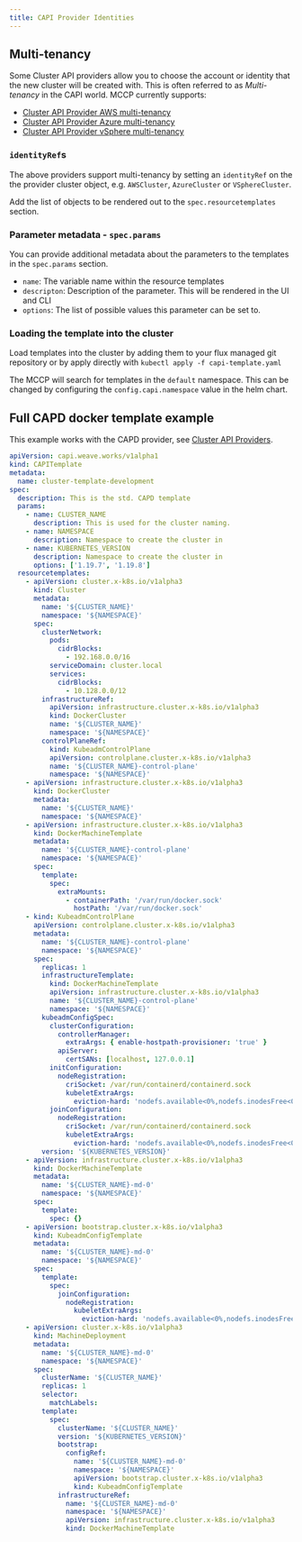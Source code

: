 ```yaml
---
title: CAPI Provider Identities
---
```


## Multi-tenancy

Some Cluster API providers allow you to choose the account or identity that the new cluster will be created with. This is often referred to as _Multi-tenancy_ in the CAPI world. MCCP currently supports:

- [Cluster API Provider AWS multi-tenancy](https://cluster-api-aws.sigs.k8s.io/topics/multitenancy.html)
- [Cluster API Provider Azure multi-tenancy](https://capz.sigs.k8s.io/topics/multitenancy.html)
- [Cluster API Provider vSphere multi-tenancy](https://github.com/kubernetes-sigs/cluster-api-provider-vsphere/blob/master/docs/identity_management.md)

### `identityRef`s

The above providers support multi-tenancy by setting an `identityRef` on the the provider cluster object, e.g. `AWSCluster`, `AzureCluster` or `VSphereCluster`.

Add the list of objects to be rendered out to the `spec.resourcetemplates` section.

### Parameter metadata - `spec.params`

You can provide additional metadata about the parameters to the templates in the `spec.params` section.

- `name`: The variable name within the resource templates
- `descripton`: Description of the parameter. This will be rendered in the UI and CLI
- `options`: The list of possible values this parameter can be set to.

### Loading the template into the cluster

Load templates into the cluster by adding them to your flux managed git repository or by apply directly with
`kubectl apply -f capi-template.yaml`

The MCCP will search for templates in the `default` namespace. This can be changed by configuring the `config.capi.namespace` value in the helm chart.

## Full CAPD docker template example

This example works with the CAPD provider, see [Cluster API Providers](cluster-api-providers.md).

```yaml
apiVersion: capi.weave.works/v1alpha1
kind: CAPITemplate
metadata:
  name: cluster-template-development
spec:
  description: This is the std. CAPD template
  params:
    - name: CLUSTER_NAME
      description: This is used for the cluster naming.
    - name: NAMESPACE
      description: Namespace to create the cluster in
    - name: KUBERNETES_VERSION
      description: Namespace to create the cluster in
      options: ['1.19.7', '1.19.8']
  resourcetemplates:
    - apiVersion: cluster.x-k8s.io/v1alpha3
      kind: Cluster
      metadata:
        name: '${CLUSTER_NAME}'
        namespace: '${NAMESPACE}'
      spec:
        clusterNetwork:
          pods:
            cidrBlocks:
              - 192.168.0.0/16
          serviceDomain: cluster.local
          services:
            cidrBlocks:
              - 10.128.0.0/12
        infrastructureRef:
          apiVersion: infrastructure.cluster.x-k8s.io/v1alpha3
          kind: DockerCluster
          name: '${CLUSTER_NAME}'
          namespace: '${NAMESPACE}'
        controlPlaneRef:
          kind: KubeadmControlPlane
          apiVersion: controlplane.cluster.x-k8s.io/v1alpha3
          name: '${CLUSTER_NAME}-control-plane'
          namespace: '${NAMESPACE}'
    - apiVersion: infrastructure.cluster.x-k8s.io/v1alpha3
      kind: DockerCluster
      metadata:
        name: '${CLUSTER_NAME}'
        namespace: '${NAMESPACE}'
    - apiVersion: infrastructure.cluster.x-k8s.io/v1alpha3
      kind: DockerMachineTemplate
      metadata:
        name: '${CLUSTER_NAME}-control-plane'
        namespace: '${NAMESPACE}'
      spec:
        template:
          spec:
            extraMounts:
              - containerPath: '/var/run/docker.sock'
                hostPath: '/var/run/docker.sock'
    - kind: KubeadmControlPlane
      apiVersion: controlplane.cluster.x-k8s.io/v1alpha3
      metadata:
        name: '${CLUSTER_NAME}-control-plane'
        namespace: '${NAMESPACE}'
      spec:
        replicas: 1
        infrastructureTemplate:
          kind: DockerMachineTemplate
          apiVersion: infrastructure.cluster.x-k8s.io/v1alpha3
          name: '${CLUSTER_NAME}-control-plane'
          namespace: '${NAMESPACE}'
        kubeadmConfigSpec:
          clusterConfiguration:
            controllerManager:
              extraArgs: { enable-hostpath-provisioner: 'true' }
            apiServer:
              certSANs: [localhost, 127.0.0.1]
          initConfiguration:
            nodeRegistration:
              criSocket: /var/run/containerd/containerd.sock
              kubeletExtraArgs:
                eviction-hard: 'nodefs.available<0%,nodefs.inodesFree<0%,imagefs.available<0%'
          joinConfiguration:
            nodeRegistration:
              criSocket: /var/run/containerd/containerd.sock
              kubeletExtraArgs:
                eviction-hard: 'nodefs.available<0%,nodefs.inodesFree<0%,imagefs.available<0%'
        version: '${KUBERNETES_VERSION}'
    - apiVersion: infrastructure.cluster.x-k8s.io/v1alpha3
      kind: DockerMachineTemplate
      metadata:
        name: '${CLUSTER_NAME}-md-0'
        namespace: '${NAMESPACE}'
      spec:
        template:
          spec: {}
    - apiVersion: bootstrap.cluster.x-k8s.io/v1alpha3
      kind: KubeadmConfigTemplate
      metadata:
        name: '${CLUSTER_NAME}-md-0'
        namespace: '${NAMESPACE}'
      spec:
        template:
          spec:
            joinConfiguration:
              nodeRegistration:
                kubeletExtraArgs:
                  eviction-hard: 'nodefs.available<0%,nodefs.inodesFree<0%,imagefs.available<0%'
    - apiVersion: cluster.x-k8s.io/v1alpha3
      kind: MachineDeployment
      metadata:
        name: '${CLUSTER_NAME}-md-0'
        namespace: '${NAMESPACE}'
      spec:
        clusterName: '${CLUSTER_NAME}'
        replicas: 1
        selector:
          matchLabels:
        template:
          spec:
            clusterName: '${CLUSTER_NAME}'
            version: '${KUBERNETES_VERSION}'
            bootstrap:
              configRef:
                name: '${CLUSTER_NAME}-md-0'
                namespace: '${NAMESPACE}'
                apiVersion: bootstrap.cluster.x-k8s.io/v1alpha3
                kind: KubeadmConfigTemplate
            infrastructureRef:
              name: '${CLUSTER_NAME}-md-0'
              namespace: '${NAMESPACE}'
              apiVersion: infrastructure.cluster.x-k8s.io/v1alpha3
              kind: DockerMachineTemplate
```
